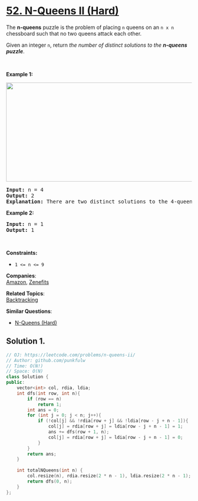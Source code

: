 # [52. N-Queens II (Hard)](https://leetcode.com/problems/n-queens-ii/)

<p>The <strong>n-queens</strong> puzzle is the problem of placing <code>n</code> queens on an <code>n x n</code> chessboard such that no two queens attack each other.</p>

<p>Given an integer <code>n</code>, return <em>the number of distinct solutions to the&nbsp;<strong>n-queens puzzle</strong></em>.</p>

<p>&nbsp;</p>
<p><strong>Example 1:</strong></p>
<img alt="" src="https://assets.leetcode.com/uploads/2020/11/13/queens.jpg" style="width: 600px; height: 268px;">
<pre><strong>Input:</strong> n = 4
<strong>Output:</strong> 2
<strong>Explanation:</strong> There are two distinct solutions to the 4-queens puzzle as shown.
</pre>

<p><strong>Example 2:</strong></p>

<pre><strong>Input:</strong> n = 1
<strong>Output:</strong> 1
</pre>

<p>&nbsp;</p>
<p><strong>Constraints:</strong></p>

<ul>
	<li><code>1 &lt;= n &lt;= 9</code></li>
</ul>


**Companies**:  
[Amazon](https://leetcode.com/company/amazon), [Zenefits](https://leetcode.com/company/zenefits)

**Related Topics**:  
[Backtracking](https://leetcode.com/tag/backtracking/)

**Similar Questions**:
* [N-Queens (Hard)](https://leetcode.com/problems/n-queens/)

## Solution 1.

```cpp
// OJ: https://leetcode.com/problems/n-queens-ii/
// Author: github.com/punkfulw
// Time: O(N!)
// Space: O(N)
class Solution {
public:
    vector<int> col, rdia, ldia;
    int dfs(int row, int n){
        if (row == n)
            return 1;
        int ans = 0;
        for (int j = 0; j < n; j++){
            if (!col[j] && !rdia[row + j] && !ldia[row - j + n - 1]){
                col[j] = rdia[row + j] = ldia[row - j + n - 1] = 1;
                ans += dfs(row + 1, n);
                col[j] = rdia[row + j] = ldia[row - j + n - 1] = 0;
            }
        }
        return ans;
    }
    
    int totalNQueens(int n) {
        col.resize(n), rdia.resize(2 * n - 1), ldia.resize(2 * n - 1);
        return dfs(0, n);
    }
};
```

